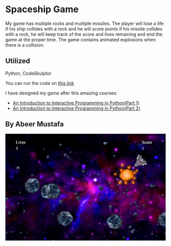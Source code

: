 
# Spaceship Game

My game has multiple rocks and multiple missiles. The player will lose a life if his ship collides with a rock and he will score points if his missile collides with a rock, he will keep track of the score and lives remaining and end the game at the proper time. The game contains animated explosions when there is a collision.

## Utilized

Python, CodeSkulptor

You can run the code on [this link](http://www.codeskulptor.org/#user47_bOadEW1ns2Orapf.py)

I have designed my game after this amazing courses: 
* [An Introduction to Interactive Programming in Python(Part 1)](https://www.coursera.org/learn/interactive-python-1?specialization=computer-fundamentals) 
* [An Introduction to Interactive Programming in Python(Part 2)](https://www.coursera.org/learn/interactive-python-2?specialization=computer-fundamentals) 

## By Abeer Mustafa

![Spaceship Game](home.png)
